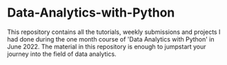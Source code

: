 # Data-Analytics-with-Python
This repository contains all the tutorials, weekly submissions and projects I had done during the one month course of 'Data Analytics with Python' in June 2022. The material in this repository is enough to jumpstart your journey into the field of data analytics.

